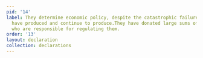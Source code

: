 ```yaml
---
pid: '14'
label: They determine economic policy, despite the catastrophic failures their policies
  have produced and continue to produce.They have donated large sums of money to politicians,
  who are responsible for regulating them.
order: '13'
layout: declaration
collection: declarations
---
```

